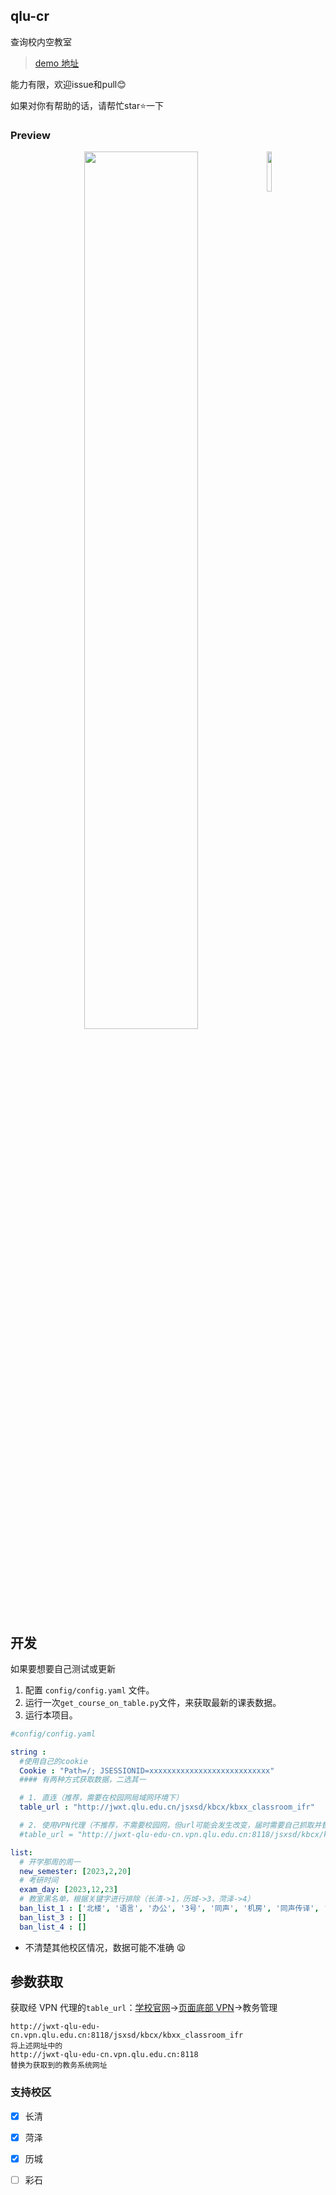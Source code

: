## qlu-cr
 查询校内空教室
> [demo 地址](https://cr.qlut.repl.co)


能力有限，欢迎issue和pull😊

如果对你有帮助的话，请帮忙star⭐一下

### Preview


<center>
	<img src="https://i.328888.xyz/2023/03/16/KmuCZ.png" width="60%" align="top"/>
	&emsp;
	<img src="https://i.328888.xyz/2023/03/16/Kp86z.png" width="12.8%" />

</center>






## 开发
如果要想要自己测试或更新
1. 配置 ```config/config.yaml``` 文件。
2. 运行一次```get_course_on_table.py```文件，来获取最新的课表数据。
3. 运行本项目。


```yaml
#config/config.yaml

string :
  #使用自己的cookie
  Cookie : "Path=/; JSESSIONID=xxxxxxxxxxxxxxxxxxxxxxxxxxx"
  #### 有两种方式获取数据，二选其一

  # 1. 直连（推荐，需要在校园网局域网环境下）
  table_url : "http://jwxt.qlu.edu.cn/jsxsd/kbcx/kbxx_classroom_ifr"

  # 2. 使用VPN代理（不推荐，不需要校园网，但url可能会发生改变，届时需要自己抓取并替换前半域名）
  #table_url = "http://jwxt-qlu-edu-cn.vpn.qlu.edu.cn:8118/jsxsd/kbcx/kbxx_classroom_ifr"

list:
  # 开学那周的周一
  new_semester: [2023,2,20]
  # 考研时间
  exam_day: [2023,12,23]
  # 教室黑名单，根据关键字进行排除（长清->1，历城->3，菏泽->4）
  ban_list_1 : ['北楼', '语言', '办公', '3号', '同声', '机房', '同声传译', '实验北楼', '操场', '室','1号公教楼405','1号公教楼305','1号公教楼505','1号公教楼604']
  ban_list_3 : []
  ban_list_4 : []
```

- 不清楚其他校区情况，数据可能不准确 😫




## 参数获取
获取经 VPN 代理的```table_url```：[学校官网](https://www.qlu.edu.cn/)->[页面底部 VPN](https://vpn.qlu.edu.cn/)->教务管理
```text
http://jwxt-qlu-edu-cn.vpn.qlu.edu.cn:8118/jsxsd/kbcx/kbxx_classroom_ifr
将上述网址中的
http://jwxt-qlu-edu-cn.vpn.qlu.edu.cn:8118
替换为获取到的教务系统网址
```



### 支持校区
- [x] 长清
- [x] 菏泽
- [x] 历城
- [ ] 彩石

 


  